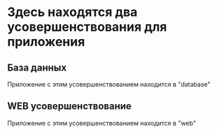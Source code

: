 # Здесь находятся два усовершенствования для приложения
## База данных
Приложение с этим усовершенствованием находится в "database"  
## WEB усовершенствование
Приложение с этим усовершенствованием находится в "web"
